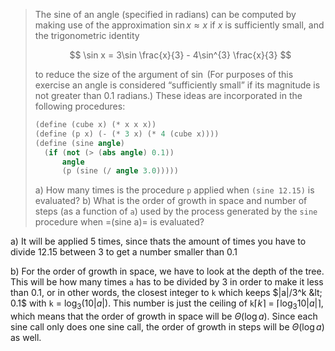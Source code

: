 > The sine of an angle (specified in radians) can be computed by making use of the
> approximation $\sin x \approx x$ if $x$ is sufficiently small, and the
> trigonometric identity
> 
> $$
> \sin x = 3\sin \frac{x}{3} - 4\sin^{3} \frac{x}{3}
> $$
> 
> to reduce the size of the argument of $\sin$ (For purposes of this exercise an
> angle is considered “sufficiently small” if its magnitude is not greater than
> 0.1 radians.) These ideas are incorporated in the following procedures:
> ```scheme
> (define (cube x) (* x x x))
> (define (p x) (- (* 3 x) (* 4 (cube x))))
> (define (sine angle)
>   (if (not (> (abs angle) 0.1))
>       angle
>       (p (sine (/ angle 3.0)))))
> ```
> a) How many times is the procedure `p` applied when `(sine 12.15)` is evaluated?
> b) What is the order of growth in space and number of steps (as a function of `a`)
>    used by the process generated by the `sine` procedure when =(sine a)= is evaluated?

a) It will be applied 5 times, since thats the amount of times you have to divide 12.15 between 3 to get a number smaller than 0.1

b) For the order of growth in space, we have to look at the depth of the tree. This will be how many times `a` has to be divided by 3 in order to make it less than 0.1, or in other words, the closest integer to `k` which keeps $|a|/3^k &lt; 0.1$ with `k` = $\log_3 (10 |a|)$. This number is just the ceiling of `k`$\lceil k \rceil$ = $\lceil \log_3 10 |a|\rceil$, which means that the order of growth in space will be $\Theta(\log a)$. Since each sine call only does one sine call, the order of growth in steps will be $\Theta(\log a)$ as well.


